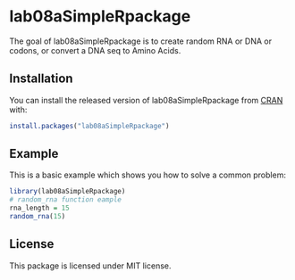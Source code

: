 # lab08aSimpleRpackage

<!-- badges: start -->
<!-- badges: end -->

The goal of lab08aSimpleRpackage is to create random RNA or DNA or codons, or convert a DNA seq to Amino Acids.

## Installation

You can install the released version of lab08aSimpleRpackage from [CRAN](https://CRAN.R-project.org) with:

``` r
install.packages("lab08aSimpleRpackage")
``` 

## Example

This is a basic example which shows you how to solve a common problem:

``` r
library(lab08aSimpleRpackage)
# random_rna function eample
rna_length = 15
random_rna(15)
```

## License
This package is licensed under MIT license.


